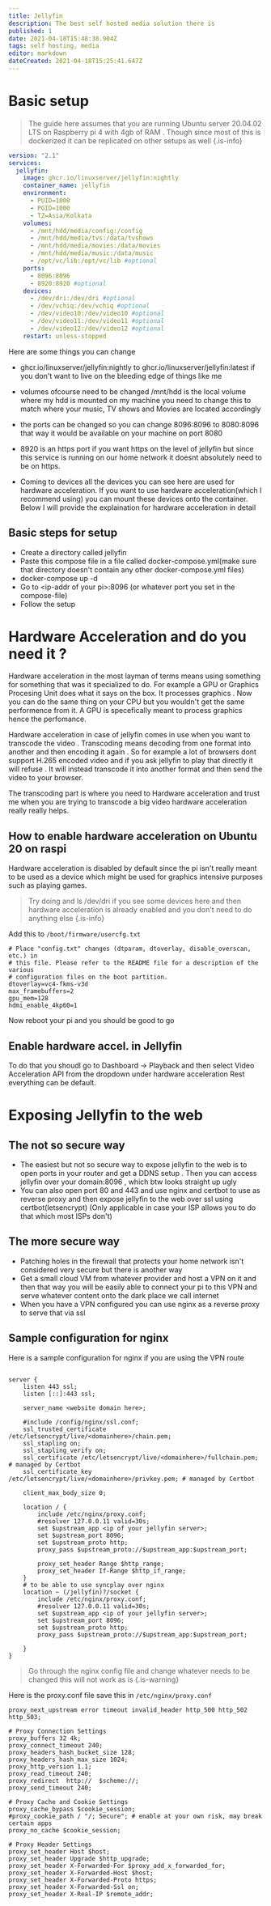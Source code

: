 ```yaml
---
title: Jellyfin
description: The best self hosted media solution there is 
published: 1
date: 2021-04-18T15:48:38.904Z
tags: self hosting, media
editor: markdown
dateCreated: 2021-04-18T15:25:41.647Z
---
```


# Basic setup

> The guide here assumes that you are running Ubuntu server 20.04.02 LTS on Raspberry pi 4 with 4gb of RAM . Though since most of this is dockerized it can be replicated on other setups as well
{.is-info}


```yml
version: "2.1"
services:
  jellyfin:
    image: ghcr.io/linuxserver/jellyfin:nightly
    container_name: jellyfin
    environment:
      - PUID=1000
      - PGID=1000
      - TZ=Asia/Kolkata
    volumes:
      - /mnt/hdd/media/config:/config
      - /mnt/hdd/media/tvs:/data/tvshows
      - /mnt/hdd/media/movies:/data/movies
      - /mnt/hdd/media/music:/data/music
      - /opt/vc/lib:/opt/vc/lib #optional
    ports:
      - 8096:8096
      - 8920:8920 #optional
    devices:
      - /dev/dri:/dev/dri #optional
      - /dev/vchiq:/dev/vchiq #optional
      - /dev/video10:/dev/video10 #optional
      - /dev/video11:/dev/video11 #optional
      - /dev/video12:/dev/video12 #optional
    restart: unless-stopped
```

Here are some things you can change 
* ghcr.io/linuxserver/jellyfin:nightly to ghcr.io/linuxserver/jellyfin:latest if you don't want to live on the bleeding edge of things like me

* volumes ofcourse need to be changed /mnt/hdd is the local volume where my hdd is mounted on my machine you need to change this to match where your music, TV shows and Movies are located accordingly

* the ports can be changed so you can change 8096:8096 to 8080:8096 that way it would be available on your machine on port 8080

* 8920 is an https port if you want https on the level of jellyfin but since this service is running on our home network it doesnt absolutely need to be on https.

* Coming to devices all the devices you can see here are used for hardware acceleration. If you want to use hardware acceleration(which I recommend using) you can mount these devices onto the container. Below I will provide the explaination for hardware acceleration in detail

## Basic steps for setup 
* Create a directory called jellyfin
* Paste this compose file in a file called docker-compose.yml(make sure that directory doesn't contain any other docker-compose.yml files)
* docker-compose up -d
* Go to \<ip-addr of your pi>:8096 (or whatever port you set in the compose-file)
* Follow the setup

# Hardware Acceleration and do you need it ?
Hardware acceleration in the most layman of terms means using something for something that was it specialized to do.
For example a GPU or Graphics Procesing Unit does what it says on the box. It processes graphics . Now you can do the same thing on your CPU but you wouldn't get the same performence from it. A GPU is specefically meant to process graphics hence the perfomance.

Hardware acceleration in case of jellyfin comes in use when you want to transcode the video .
Transcoding means decoding from one format into another and then encoding it again .
So for example a lot of browsers dont support H.265 encoded video and if you ask jellyfin to play that directly it will refuse . It will instead transcode it into another format and then send the video to your browser.

The transcoding part is where you need to Hardware acceleration and trust me when you are trying to transcode a big video hardware acceleration really really helps.

## How to enable hardware acceleration on Ubuntu 20 on raspi 

Hardware acceleration is disabled by default since the pi isn't really meant to be used as a device which might be used for graphics intensive purposes such as playing games.

> Try doing and ls /dev/dri if you see some devices here and then hardware acceleration is already enabled and you don't need to do anything else
{.is-info}

Add this to  ```/boot/firmware/usercfg.txt```
```shell
# Place "config.txt" changes (dtparam, dtoverlay, disable_overscan, etc.) in
# this file. Please refer to the README file for a description of the various
# configuration files on the boot partition.
dtoverlay=vc4-fkms-v3d
max_framebuffers=2
gpu_mem=128
hdmi_enable_4kp60=1
```
Now reboot your pi and you should be good to go 

## Enable hardware accel. in Jellyfin 
To do that you shoudl go to Dashboard -> Playback and then select Video Acceleration API from the dropdown under hardware acceleration 
Rest everything can be default.

# Exposing Jellyfin to the web 
## The not so secure way 
* The easiest but not so secure way to expose jellyfin to the web is to open ports in your router and get a DDNS setup . Then you can access jellyfin over your domain:8096 , which btw looks straight up ugly
* You can also open port 80 and 443 and use nginx and certbot to use as reverse proxy and then expose jellyfin to the web over ssl using certbot(letsencrypt) (Only applicable in case your ISP allows you to do that which most ISPs don't)

## The more secure way 
* Patching holes in the firewall that protects your home network isn't considered very secure but there is another way
* Get a small cloud VM from whatever provider and host a VPN on it and then that way you will be easily able to connect your pi to this VPN and serve whatever content onto the dark place we call internet
* When you have a VPN configured you can use nginx as a reverse proxy to serve that via ssl

## Sample configuration for nginx 

Here is a sample configuration for nginx if you are using the VPN route

```apacheconf

server {
    listen 443 ssl;
    listen [::]:443 ssl;

    server_name <website domain here>;

    #include /config/nginx/ssl.conf;
    ssl_trusted_certificate /etc/letsencrypt/live/<domainhere>/chain.pem;
    ssl_stapling on;
    ssl_stapling_verify on;
    ssl_certificate /etc/letsencrypt/live/<domainhere>/fullchain.pem; # managed by Certbot
    ssl_certificate_key /etc/letsencrypt/live/<domainhere>/privkey.pem; # managed by Certbot

    client_max_body_size 0;

    location / {
        include /etc/nginx/proxy.conf;
        #resolver 127.0.0.11 valid=30s;
        set $upstream_app <ip of your jellyfin server>;
        set $upstream_port 8096;
        set $upstream_proto http;
        proxy_pass $upstream_proto://$upstream_app:$upstream_port;

        proxy_set_header Range $http_range;
        proxy_set_header If-Range $http_if_range;
    }
    # to be able to use syncplay over nginx
    location ~ (/jellyfin)?/socket {
        include /etc/nginx/proxy.conf;
        #resolver 127.0.0.11 valid=30s;
        set $upstream_app <ip of your jellyfin server>;
        set $upstream_port 8096;
        set $upstream_proto http;
        proxy_pass $upstream_proto://$upstream_app:$upstream_port;

    }
}
```


> Go through the nginx config file and change whatever needs to be changed this will not work as is
{.is-warning}


Here is the proxy.conf file save this in ```/etc/nginx/proxy.conf```

```apacheconf
proxy_next_upstream error timeout invalid_header http_500 http_502 http_503;

# Proxy Connection Settings
proxy_buffers 32 4k;
proxy_connect_timeout 240;
proxy_headers_hash_bucket_size 128;
proxy_headers_hash_max_size 1024;
proxy_http_version 1.1;
proxy_read_timeout 240;
proxy_redirect  http://  $scheme://;
proxy_send_timeout 240;

# Proxy Cache and Cookie Settings
proxy_cache_bypass $cookie_session;
#proxy_cookie_path / "/; Secure"; # enable at your own risk, may break certain apps
proxy_no_cache $cookie_session;

# Proxy Header Settings
proxy_set_header Host $host;
proxy_set_header Upgrade $http_upgrade;
proxy_set_header X-Forwarded-For $proxy_add_x_forwarded_for;
proxy_set_header X-Forwarded-Host $host;
proxy_set_header X-Forwarded-Proto https;
proxy_set_header X-Forwarded-Ssl on;
proxy_set_header X-Real-IP $remote_addr;
```





























